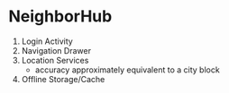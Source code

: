# NeighborHub
1. Login Activity
2. Navigation Drawer
3. Location Services 
   -  accuracy approximately equivalent to a city block
4. Offline Storage/Cache
